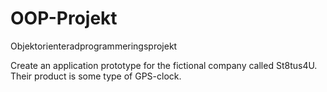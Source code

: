 # OOP-Projekt
Objektorienteradprogrammeringsprojekt

Create an application prototype for the fictional company called St8tus4U. Their product is some type of GPS-clock.
